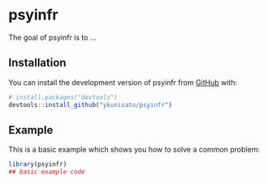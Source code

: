
# psyinfr

<!-- badges: start -->
<!-- badges: end -->

The goal of psyinfr is to ...

## Installation

You can install the development version of psyinfr from [GitHub](https://github.com/) with:

``` r
# install.packages("devtools")
devtools::install_github("ykunisato/psyinfr")
```

## Example

This is a basic example which shows you how to solve a common problem:

``` r
library(psyinfr)
## basic example code
```

